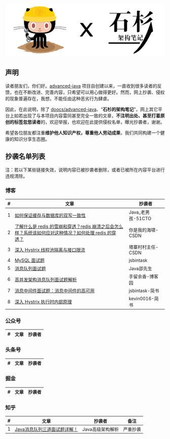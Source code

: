 <p align="center">
  <a href="https://github.com/doocs/advanced-java"><img src="./images/advanced-java-doocs-shishan.png" alt="维权行动"></a>
</p>

## 声明

读者朋友们，你们好。[advanced-java](https://github.com/doocs/advanced-java) 项目自创建以来，一直收到很多读者的反馈，也在不断改进、完善内容，只希望可以用心做得更好。然而，网上抄袭、侵权的现象普遍存在，我想，不能任由这种恶劣行为肆虐。

因此，在此说明，除了 [doocs/advanced-java](https://github.com/doocs/advanced-java)、“**石杉的架构笔记**”，网上其它平台上如若出现了与本项目内容雷同甚至完全一致的文章，**不注明出处、甚至打着原创的标签忽悠读者**的，欢迎举报，也欢迎在此提供侵权名单，曝光抄袭者，谢谢。

希望各位朋友都注重**维护他人知识产权，尊重他人劳动成果**，我们共同构建一个健康的知识分享生态圈。

## 抄袭名单列表

注：若以下某些链接失效，说明内容已被抄袭者删除，或者已被所在内容平台进行违规清除。

### 博客

| # | 文章 | 抄袭者 |
|---|---|---|
| 1 | [如何保证缓存与数据库的双写一致性](https://blog.51cto.com/14230003/2363051) | Java_老男孩-51CTO |
| 2 | [了解什么是 redis 的雪崩和穿透？redis 崩溃之后会怎么样？系统该如何应对这种情况？如何处理 redis 的穿透？](https://blog.csdn.net/chang384915878/article/details/86756536) | 你是我的海啸-CSDN |
| 3 | [深入 Hystrix 线程池隔离与接口限流](https://blog.csdn.net/u014513171/article/details/93461724) | 塔寨村村主任-CSDN |
| 4 | [MySQL 面试题](https://jsbintask.cn/2019/02/17/interview/interview-high-concurrency-design/) | jsbintask |
| 5 | [消息队列面试题](https://blog.51cto.com/13904503/2351522) | Java邵先生 |
| 6 | [高并发架构消息队列面试题解析](https://www.cnblogs.com/yuxiang1/p/10542569.html) | 手留余香-博客园 |
| 7 | [消息中间件面试题：消息中间件的高可用](https://www.jianshu.com/p/92862edc7c51) | jsbintask-简书 |
| 8 | [深入 Hystrix 执行时内部原理](https://www.jianshu.com/p/1a14401e219f) | kevin0016-简书 |

### 公众号

| # | 文章 | 抄袭者 |
|---|---|---|

### 头条号

| # | 文章 | 抄袭者 |
|---|---|---|

### 掘金

| # | 文章 | 抄袭者 |
|---|---|---|

### 知乎

| # | 文章 | 抄袭者 | 备注 |
|---|---|---|---|
| 1 | [Java消息队列三道面试题详解！](https://zhuanlan.zhihu.com/p/62739616) | Java高级架构解析 | 严重抄袭 |
